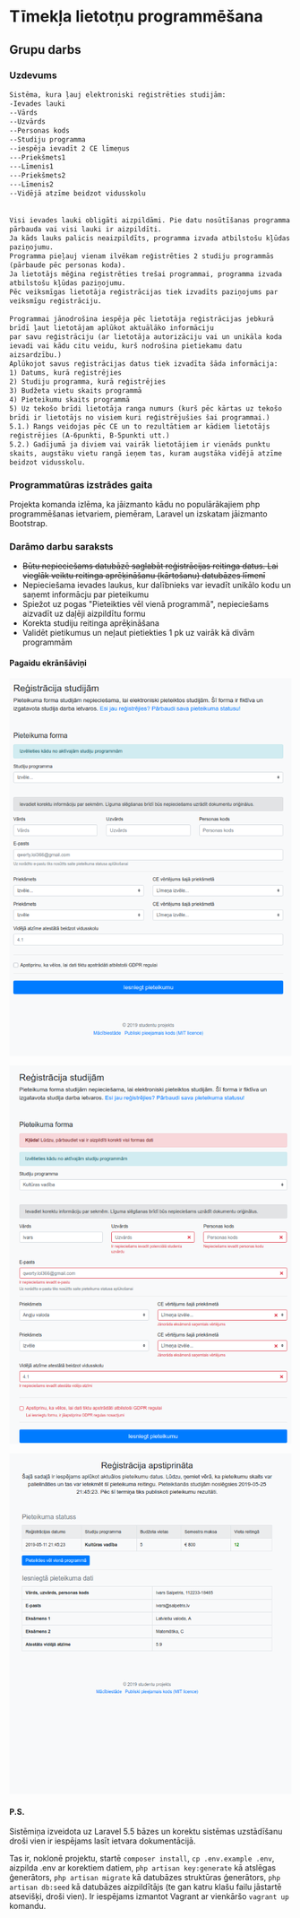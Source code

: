 # Tīmekļa lietotņu programmēšana
## Grupu darbs

### Uzdevums
```text
Sistēma, kura ļauj elektroniski reģistrēties studijām:
-Ievades lauki
--Vārds
--Uzvārds
--Personas kods
--Studiju programma
--iespēja ievadīt 2 CE līmeņus
---Priekšmets1
---Līmenis1
---Priekšmets2
---Līmenis2
--Vidējā atzīme beidzot vidusskolu


Visi ievades lauki obligāti aizpildāmi. Pie datu nosūtīšanas programma pārbauda vai visi lauki ir aizpildīti.
Ja kāds lauks palicis neaizpildīts, programma izvada atbilstošu kļūdas paziņojumu.
Programma pieļauj vienam ilvēkam reģistrēties 2 studiju programmās (pārbaude pēc personas koda). 
Ja lietotājs mēģina reģistrēties trešai programmai, programma izvada atbilstošu kļūdas paziņojumu.
Pēc veiksmīgas lietotāja reģistrācijas tiek izvadīts paziņojums par veiksmīgu reģistrāciju.

Programmai jānodrošina iespēja pēc lietotāja reģistrācijas jebkurā brīdī ļaut lietotājam aplūkot aktuālāko informāciju 
par savu reģistrāciju (ar lietotāja autorizāciju vai un unikāla koda ievadi vai kādu citu veidu, kurš nodrošina pietiekamu datu aizsardzību.)
Aplūkojot savus reģistrācijas datus tiek izvadīta šāda informācija:
1) Datums, kurā reģistrējies
2) Studiju programma, kurā reģistrējies
3) Budžeta vietu skaits programmā
4) Pieteikumu skaits programmā
5) Uz tekošo brīdi lietotāja ranga numurs (kurš pēc kārtas uz tekošo brīdi ir lietotājs no visiem kuri reģistrējušies šai programmai.)
5.1.) Rangs veidojas pēc CE un to rezultātiem ar kādiem lietotājs reģistrējies (A-6punkti, B-5punkti utt.)
5.2.) Gadījumā ja diviem vai vairāk lietotājiem ir vienāds punktu skaits, augstāku vietu rangā ieņem tas, kuram augstāka vidējā atzīme beidzot vidusskolu.

```

### Programmatūras izstrādes gaita

Projekta komanda izlēma, ka jāizmanto kādu no populārākajiem php programmēšanas ietvariem, piemēram, Laravel un 
izskatam jāizmanto Bootstrap.

### Darāmo darbu saraksts

* ~~Būtu nepieciešams datubāzē saglabāt reģistrācijas reitinga datus. Lai vieglāk veiktu reitinga aprēķināšanu (kārtošanu) datubāzes līmenī~~
* Nepieciešama ievades laukus, kur dalībnieks var ievadīt unikālo kodu un saņemt informācju par pieteikumu
* Spiežot uz pogas "Pieteikties vēl vienā programmā", nepieciešams aizvadīt uz daļēji aizpildītu formu
* Korekta studiju reitinga aprēķināšana
* Validēt pietikumus un neļaut pietiekties 1 pk uz vairāk kā divām programmām

#### Pagaidu ekrānšāviņi

![Sākuma ekrāns](public/screens/1.png?raw=true "1")

![Validācijas aptivenais izskats](public/screens/2.png?raw=true "2")

![Statusa logs](public/screens/3.png?raw=true "3")
 
#### P.S.

Sistēmiņa izveidota uz Laravel 5.5 bāzes un korektu sistēmas uzstādīšanu droši vien ir iespējams lasīt ietvara dokumentācijā.

Tas ir, noklonē projektu, startē `composer install`, `cp .env.example .env`, aizpilda .env ar korektiem datiem, `php artisan key:generate` kā atslēgas ģenerātors, `php artisan migrate` kā datubāzes 
struktūras ģenerātors, `php artisan db:seed` kā datubāzes aizpildītājs (te gan katru klašu failu jāstartē atsevišķi, droši vien).
Ir iespējams izmantot Vagrant ar vienkāršo `vagrant up` komandu. 